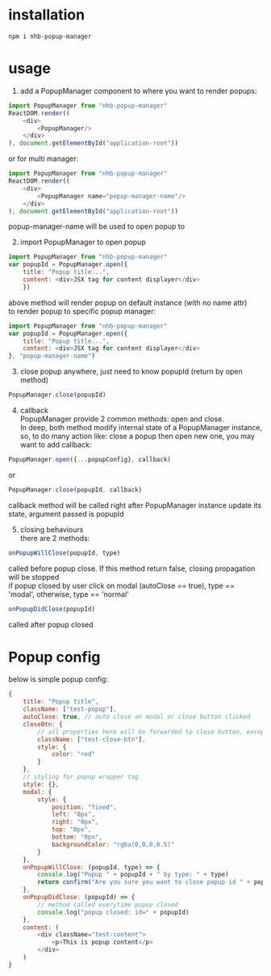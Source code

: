 # installation
``` shell
npm i nhb-popup-manager
```

# usage
1. add a PopupManager component to where you want to render popups: <br/>
``` javascript
import PopupManager from "nhb-popup-manager"
ReactDOM.render((
    <div>
        <PopupManager/>
    </div>
), document.getElementById("application-root"))
```

or for multi manager:
``` javascript
import PopupManager from "nhb-popup-manager"
ReactDOM.render((
    <div>
        <PopupManager name="popup-manager-name"/>
    </div>
), document.getElementById("application-root"))
```
popup-manager-name will be used to open popup to

2. import PopupManager to open popup <br/>
``` javascript
import PopupManager from "nhb-popup-manager"
var popupId = PopupManager.open({
    title: "Popup title...",
    content: <div>JSX tag for content displayer</div>
    })
```
above method will render popup on default instance (with no name attr) <br/>
to render popup to specific popup manager: <br/>
``` javascript
import PopupManager from "nhb-popup-manager"
var popupId = PopupManager.open({
    title: "Popup title...",
    content: <div>JSX tag for content displayer</div>
}, "popup-manager-name")
```

3. close popup anywhere, just need to know popupId (return by open method)<br/>
``` javascript
PopupManager.close(popupId)
```

4. callback <br/>
PopupManager provide 2 common methods: open and close.  <br/>
In deep, both method modify internal state of a PopupManager instance,  <br/>
so, to do many action like: close a popup then open new one, you may want to add callback: <br/>
``` javascript
PopupManager.open({...popupConfig}, callback)
```
or
``` javascript
PopupManager.close(popupId, callback)
```

callback method will be called right after PopupManager instance update its state, argument passed is popupId

5. closing behaviours <br/>
there are 2 methods:
``` javascript
onPopupWillClose(popupId, type)
```
called before popup close. If this method return false, closing propagation will be stopped  <br/>
if popup closed by user click on modal (autoClose == true), type == 'modal', otherwise, type == 'normal'

``` javascript
onPopupDidClose(popupId)
```
called after popup closed

# Popup config
below is simple popup config:
``` javascript
{
    title: "Popup title",
    className: ["test-popup"],
    autoClose: true, // auto close on modal or close button clicked
    closeBtn: {
        // all properties here will be forwarded to close button, except onClick
        className: ["test-close-btn"],
        style: {
            color: "red"
        }
    },
    // styling for popup wrapper tag
    style: {},
    modal: {
        style: {
            position: "fixed",
            left: "0px",
            right: "0px",
            top: "0px",
            bottom: "0px",
            backgroundColor: "rgba(0,0,0,0.5)"
        }
    },
    onPopupWillClose: (popupId, type) => {
        console.log("Popup " + popupId + " by type: " + type)
        return confirm("Are you sure you want to close popup id " + popupId + "?"); // true to continue close propagation, false to prevent popup closing
    },
    onPopupDidClose: (popupId) => {
        // method called everytime popup closed
        console.log("popup closed: id=" + popupId)
    },
    content: (
        <div className="test-content">
            <p>This is popup content</p>
        </div>
    )
}
```
